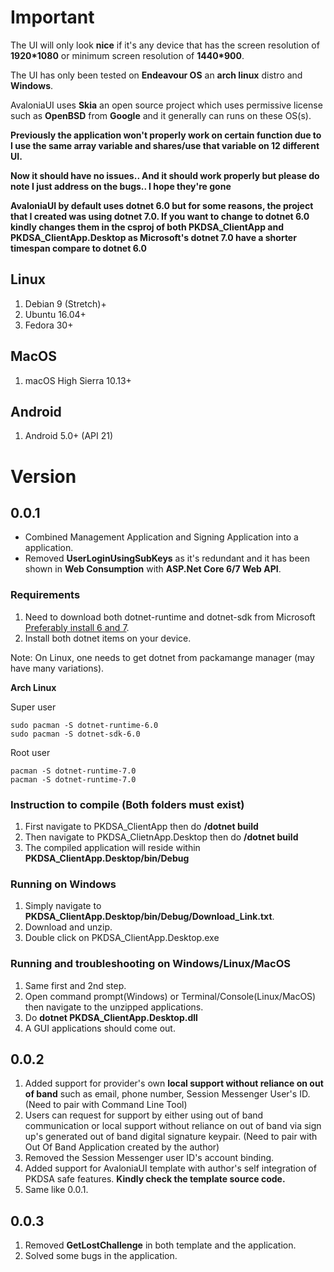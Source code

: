 # Important
The UI will only look **nice** if it's any device that has the screen resolution of **1920*1080** or minimum screen resolution of **1440*900**.

The UI has only been tested on **Endeavour OS** an **arch linux** distro and **Windows**.

AvaloniaUI uses **Skia** an open source project which uses permissive license such as **OpenBSD** from **Google** and it generally can runs on these OS(s).

**Previously the application won't properly work on certain function due to I use the same array variable and shares/use that variable on 12 different UI.**

**Now it should have no issues.. And it should work properly but please do note I just address on the bugs.. I hope they're gone**

**AvaloniaUI by default uses dotnet 6.0 but for some reasons, the project that I created was using dotnet 7.0. If you want to change to dotnet 6.0 kindly changes them in the csproj of both PKDSA_ClientApp and PKDSA_ClientApp.Desktop as Microsoft's dotnet 7.0 have a shorter timespan compare to dotnet 6.0**

## Linux
1. Debian 9 (Stretch)+
2. Ubuntu 16.04+
3. Fedora 30+

## MacOS
1. macOS High Sierra 10.13+

## Android
1. Android 5.0+ (API 21)

# Version

## 0.0.1
- Combined Management Application and Signing Application into a application.
- Removed **UserLoginUsingSubKeys** as it's redundant and it has been shown in **Web Consumption** with **ASP.Net Core 6/7 Web API**.

### Requirements
1. Need to download both dotnet-runtime and dotnet-sdk from Microsoft [Preferably install 6 and 7](https://learn.microsoft.com/en-us/dotnet/core/install/linux-ubuntu).
2. Install both dotnet items on your device.

Note: On Linux, one needs to get dotnet from packamange manager (may have many variations).

**Arch Linux**

Super user
```
sudo pacman -S dotnet-runtime-6.0
sudo pacman -S dotnet-sdk-6.0
```

Root user
```
pacman -S dotnet-runtime-7.0
pacman -S dotnet-runtime-7.0
```

### Instruction to compile (Both folders must exist)
1. First navigate to PKDSA_ClientApp then do **/dotnet build**
2. Then navigate to PKDSA_ClietnApp.Desktop then do **/dotnet build**
3. The compiled application will reside within **PKDSA_ClientApp.Desktop/bin/Debug**

### Running on Windows
1. Simply navigate to **PKDSA_ClientApp.Desktop/bin/Debug/Download_Link.txt**.
2. Download and unzip.
3. Double click on PKDSA_ClientApp.Desktop.exe

### Running and troubleshooting on Windows/Linux/MacOS
1. Same first and 2nd step.
2. Open command prompt(Windows) or Terminal/Console(Linux/MacOS) then navigate to the unzipped applications.
3. Do **dotnet PKDSA_ClientApp.Desktop.dll**
4. A GUI applications should come out.

## 0.0.2
1. Added support for provider's own **local support without reliance on out of band** such as email, phone number, Session Messenger User's ID. (Need to pair with Command Line Tool)
2. Users can request for support by either using out of band communication or local support without reliance on out of band via sign up's generated out of band digital signature keypair. (Need to pair with Out Of Band Application created by the author)
3. Removed the Session Messenger user ID's account binding.
4. Added support for AvaloniaUI template with author's self integration of PKDSA safe features. **Kindly check the template source code.**
5. Same like 0.0.1. 

## 0.0.3
1. Removed **GetLostChallenge** in both template and the application.
2. Solved some bugs in the application. 
